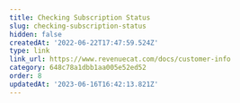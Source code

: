 ```yaml
---
title: Checking Subscription Status
slug: checking-subscription-status
hidden: false
createdAt: '2022-06-22T17:47:59.524Z'
type: link
link_url: https://www.revenuecat.com/docs/customer-info
category: 648c78a1dbb1aa005e52ed52
order: 8
updatedAt: '2023-06-16T16:42:13.821Z'
---
```

